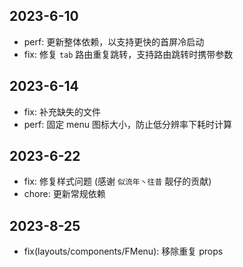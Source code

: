 ## 2023-6-10

- perf: 更新整体依赖，以支持更快的首屏冷启动
- fix: 修复 `tab` 路由重复跳转，支持路由跳转时携带参数

## 2023-6-14

- fix: 补充缺失的文件
- perf: 固定 menu 图标大小，防止低分辨率下耗时计算

## 2023-6-22

- fix: 修复样式问题 (感谢 `似流年丶往昔` 靓仔的贡献)
- chore: 更新常规依赖

## 2023-8-25

- fix(layouts/components/FMenu): 移除重复 props
